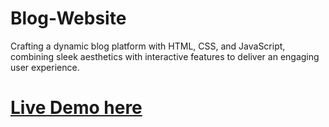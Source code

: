 # Blog-Website
Crafting a dynamic blog platform with HTML, CSS, and JavaScript, combining sleek aesthetics with interactive features to deliver an engaging user experience.

<h1><a href= "https://ikram001.github.io/Blog-Website/" target="_blank">Live Demo here</a></h1>
